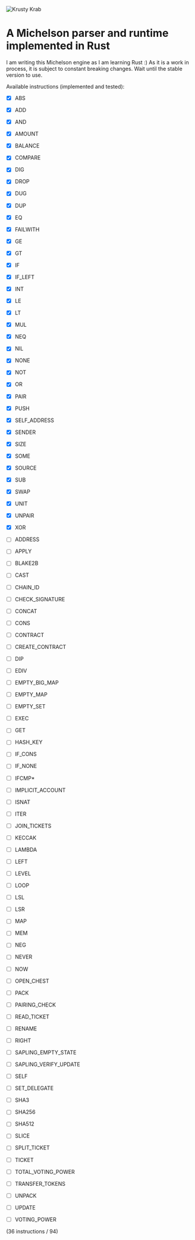 ![Krusty Krab](https://upload.wikimedia.org/wikipedia/en/3/33/Krusty_Krab_230b.png)

# A Michelson parser and runtime implemented in Rust

I am writing this Michelson engine as I am learning Rust :)
As it is a work in process, it is subject to constant breaking changes. Wait until the stable version to use.

Available instructions (implemented and tested):

- [x] ABS
- [x] ADD
- [x] AND
- [x] AMOUNT
- [x] BALANCE
- [x] COMPARE
- [x] DIG
- [x] DROP
- [x] DUG
- [x] DUP
- [x] EQ
- [x] FAILWITH
- [x] GE
- [x] GT
- [x] IF
- [x] IF_LEFT
- [x] INT
- [x] LE
- [x] LT
- [x] MUL
- [x] NEQ
- [x] NIL
- [x] NONE
- [x] NOT
- [x] OR
- [x] PAIR
- [x] PUSH
- [x] SELF_ADDRESS
- [x] SENDER
- [x] SIZE
- [x] SOME
- [x] SOURCE
- [x] SUB
- [x] SWAP
- [x] UNIT
- [x] UNPAIR
- [x] XOR

- [ ] ADDRESS
- [ ] APPLY
- [ ] BLAKE2B
- [ ] CAST
- [ ] CHAIN_ID
- [ ] CHECK_SIGNATURE
- [ ] CONCAT
- [ ] CONS
- [ ] CONTRACT
- [ ] CREATE_CONTRACT
- [ ] DIP
- [ ] EDIV
- [ ] EMPTY_BIG_MAP
- [ ] EMPTY_MAP
- [ ] EMPTY_SET
- [ ] EXEC
- [ ] GET
- [ ] HASH_KEY
- [ ] IF_CONS
- [ ] IF_NONE
- [ ] IFCMP\*
- [ ] IMPLICIT_ACCOUNT
- [ ] ISNAT
- [ ] ITER
- [ ] JOIN_TICKETS
- [ ] KECCAK
- [ ] LAMBDA
- [ ] LEFT
- [ ] LEVEL
- [ ] LOOP
- [ ] LSL
- [ ] LSR
- [ ] MAP
- [ ] MEM
- [ ] NEG
- [ ] NEVER
- [ ] NOW
- [ ] OPEN_CHEST
- [ ] PACK
- [ ] PAIRING_CHECK
- [ ] READ_TICKET
- [ ] RENAME
- [ ] RIGHT
- [ ] SAPLING_EMPTY_STATE
- [ ] SAPLING_VERIFY_UPDATE
- [ ] SELF
- [ ] SET_DELEGATE
- [ ] SHA3
- [ ] SHA256
- [ ] SHA512
- [ ] SLICE
- [ ] SPLIT_TICKET
- [ ] TICKET
- [ ] TOTAL_VOTING_POWER
- [ ] TRANSFER_TOKENS
- [ ] UNPACK
- [ ] UPDATE
- [ ] VOTING_POWER

(36 instructions / 94)
